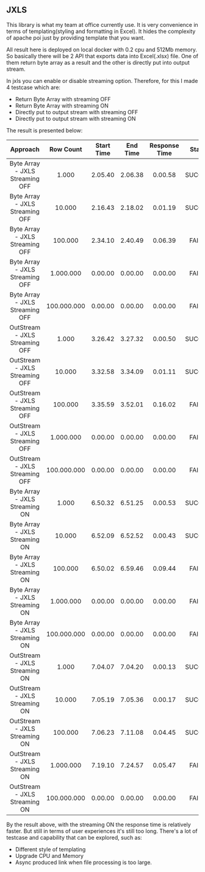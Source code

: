 ## JXLS
This library is what my team at office currently use. It is very convenience in terms of templating(styling and formatting in Excel).
It hides the complexity of apache poi just by providing template that you want.

All result here is deployed on local docker with 0.2 cpu
and 512Mb memory. So basically there will be 2 API that exports data into Excel(.xlsx) file. One of them return byte 
array as a result and the other is directly put into output stream.

In jxls you can enable or disable streaming option. Therefore, for this I made 4 testcase which are:

- Return Byte Array with streaming OFF
- Return Byte Array with streaming ON
- Directly put to output stream with streaming OFF
- Directly put to output stream with streaming ON

The result is presented below:

|              Approach             |             Row Count            | Start Time | End Time | Response Time |  Status |                                          Notes                                         |
|:---------------------------------:|:--------------------------------:|:----------:|:--------:|:-------------:|:-------:|:--------------------------------------------------------------------------------------:|
| Byte   Array - JXLS Streaming OFF |                           1.000  |   2.05.40  |  2.06.38 |    0.00.58    | SUCCESS |                                                                                        |
| Byte   Array - JXLS Streaming OFF |                          10.000  |   2.16.43  |  2.18.02 |    0.01.19    | SUCCESS |                                                                                        |
| Byte   Array - JXLS Streaming OFF |                         100.000  |   2.34.10  |  2.40.49 |    0.06.39    |  FAILED | java.util.concurrent.ExecutionException:   java.lang.OutOfMemoryError: Java heap space |
| Byte   Array - JXLS Streaming OFF |                       1.000.000  |   0.00.00  |  0.00.00 |    0.00.00    |  FAILED |                                                                                        |
| Byte   Array - JXLS Streaming OFF |                     100.000.000  |   0.00.00  |  0.00.00 |    0.00.00    |  FAILED |                                                                                        |
| OutStream - JXLS Streaming OFF    |                           1.000  |   3.26.42  |  3.27.32 |    0.00.50    | SUCCESS |                                                                                        |
| OutStream - JXLS Streaming OFF    |                          10.000  |   3.32.58  |  3.34.09 |    0.01.11    | SUCCESS |                                                                                        |
| OutStream - JXLS Streaming OFF    |                         100.000  |   3.35.59  |  3.52.01 |    0.16.02    |  FAILED | java.util.concurrent.ExecutionException:   java.lang.OutOfMemoryError: Java heap space |
| OutStream - JXLS Streaming OFF    |                       1.000.000  |   0.00.00  |  0.00.00 |    0.00.00    |  FAILED |                                                                                        |
| OutStream - JXLS Streaming OFF    |                     100.000.000  |   0.00.00  |  0.00.00 |    0.00.00    |  FAILED |                                                                                        |
| Byte Array - JXLS Streaming ON    |                           1.000  |   6.50.32  |  6.51.25 |    0.00.53    | SUCCESS |                                                                                        |
| Byte Array - JXLS Streaming ON    |                          10.000  |   6.52.09  |  6.52.52 |    0.00.43    | SUCCESS |                                                                                        |
| Byte Array - JXLS Streaming ON    |                         100.000  |   6.50.02  |  6.59.46 |    0.09.44    |  FAILED | java.util.concurrent.ExecutionException:   java.lang.OutOfMemoryError: Java heap space |
| Byte Array - JXLS Streaming ON    |                       1.000.000  |   0.00.00  |  0.00.00 |    0.00.00    |  FAILED |                                                                                        |
| Byte Array - JXLS Streaming ON    |                     100.000.000  |   0.00.00  |  0.00.00 |    0.00.00    |  FAILED |                                                                                        |
| OutStream - JXLS Streaming ON     |                           1.000  |   7.04.07  |  7.04.20 |    0.00.13    | SUCCESS |                                                                                        |
| OutStream - JXLS Streaming ON     |                          10.000  |   7.05.19  |  7.05.36 |    0.00.17    | SUCCESS |                                                                                        |
| OutStream - JXLS Streaming ON     |                         100.000  |   7.06.23  |  7.11.08 |    0.04.45    | SUCCESS |                                                                                        |
| OutStream - JXLS Streaming ON     |                       1.000.000  |   7.19.10  |  7.24.57 |    0.05.47    |  FAILED | java.util.concurrent.ExecutionException:   java.lang.OutOfMemoryError: Java heap space |
| OutStream - JXLS Streaming ON     |                     100.000.000  |   0.00.00  |  0.00.00 |    0.00.00    |  FAILED |                                                                                        |

By the result above, with the streaming ON the response time is relatively faster.
But still in terms of user experiences it's still too long. There's a lot of testcase and capability that can be explored, such as:

- Different style of templating
- Upgrade CPU and Memory
- Async produced link when file processing is too large.
